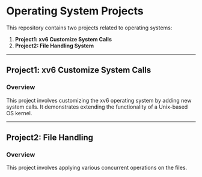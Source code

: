 # Operating System Projects

This repository contains two projects related to operating systems:

1. **Project1: xv6 Customize System Calls**
2. **Project2: File Handling System**

---

## Project1: xv6 Customize System Calls

### Overview
This project involves customizing the xv6 operating system by adding new system calls. It demonstrates extending the functionality of a Unix-based OS kernel.

---

## Project2: File Handling

### Overview
This project involves applying various concurrent operations on the files.

